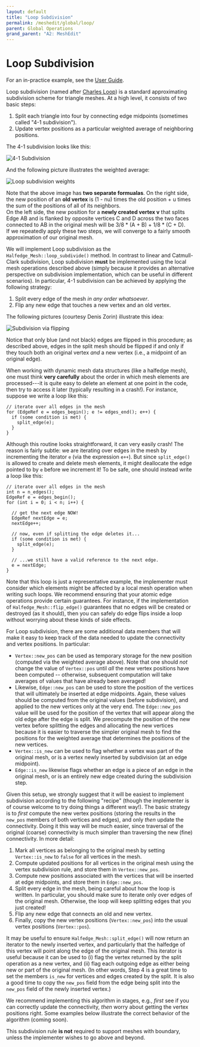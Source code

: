 ```yaml
---
layout: default
title: "Loop Subdivision"
permalink: /meshedit/global/loop/
parent: Global Operations
grand_parent: "A2: MeshEdit"
---
```


# Loop Subdivision

For an in-practice example, see the [User Guide](/Scotty3D/guide/model_mode).

Loop subdivision (named after [Charles Loop](http://charlesloop.com/)) is a standard approximating subdivision scheme for triangle meshes. At a high level, it consists of two basic steps:

1.  Split each triangle into four by connecting edge midpoints (sometimes called "4-1 subdivision").
2.  Update vertex positions as a particular weighted average of neighboring positions.

The 4-1 subdivision looks like this:

![4-1 Subdivision](loop_41.png)

And the following picture illustrates the weighted average:

![Loop subdivision weights](loop_weights.png)

Note that the above image has **two separate formualas**.
On the right side, the new position of an **old vertex** is (1 - nu) times the old position + u times the sum of the positions of all of its neighbors. \
On the left side, the new position for a **newly created vertex v** that splits Edge AB and is flanked by opposite vertices C and D across the two faces connected to AB in the original mesh will be 3/8 * (A + B) + 1/8 * (C + D). \
If we repeatedly apply these two steps, we will converge to a fairly smooth approximation of our original mesh.

We will implement Loop subdivision as the `Halfedge_Mesh::loop_subdivide()` method. In contrast to linear and Catmull-Clark subdivision, Loop subdivision **must** be implemented using the local mesh operations described above (simply because it provides an alternative perspective on subdivision implementation, which can be useful in different scenarios). In particular, 4-1 subdivision can be achieved by applying the following strategy:

1.  Split every edge of the mesh _in any order whatsoever_.
2.  Flip any new edge that touches a new vertex and an old vertex.

The following pictures (courtesy Denis Zorin) illustrate this idea:

![Subdivision via flipping](loop_flipping.png)

Notice that only blue (and not black) edges are flipped in this procedure; as described above, edges in the split mesh should be flipped if and only if they touch both an original vertex _and_ a new vertex (i.e., a midpoint of an original edge).

When working with dynamic mesh data structures (like a halfedge mesh), one must think **very carefully** about the order in which mesh elements are processed---it is quite easy to delete an element at one point in the code, then try to access it later (typically resulting in a crash!). For instance, suppose we write a loop like this:

    // iterate over all edges in the mesh
    for (EdgeRef e = edges_begin(); e != edges_end(); e++) {
      if (some condition is met) {
        split_edge(e);
      }
    }

Although this routine looks straightforward, it can very easily crash! The reason is fairly subtle: we are iterating over edges in the mesh by incrementing the iterator `e` (via the expression `e++`). But since `split_edge()` is allowed to create and delete mesh elements, it might deallocate the edge pointed to by `e` before we increment it! To be safe, one should instead write a loop like this:

    // iterate over all edges in the mesh
    int n = n_edges();
    EdgeRef e = edges_begin();
    for (int i = 0; i < n; i++) {

      // get the next edge NOW!
      EdgeRef nextEdge = e;
      nextEdge++;

      // now, even if splitting the edge deletes it...
      if (some condition is met) {
        split_edge(e);
      }

      // ...we still have a valid reference to the next edge.
      e = nextEdge;
    }

Note that this loop is just a representative example, the implementer must consider which elements might be affected by a local mesh operation when writing such loops. We recommend ensuring that your atomic edge operations provide certain guarantees. For instance, if the implementation of `Halfedge_Mesh::flip_edge()` guarantees that no edges will be created or destroyed (as it should), then you can safely do edge flips inside a loop without worrying about these kinds of side effects.

For Loop subdivision, there are some additional data members that will make it easy to keep track of the data needed to update the connectivity and vertex positions. In particular:

*   `Vertex::new_pos` can be used as temporary storage for the new position (computed via the weighted average above). Note that one should _not_ change the value of `Vertex::pos` until _all_ the new vertex positions have been computed -- otherwise, subsequent computation will take averages of values that have already been averaged!
*   Likewise, `Edge::new_pos` can be used to store the position of the vertices that will ultimately be inserted at edge midpoints. Again, these values should be computed from the original values (before subdivision), and applied to the new vertices only at the very end. The `Edge::new_pos` value will be used for the position of the vertex that will appear along the old edge after the edge is split. We precompute the position of the new vertex before splitting the edges and allocating the new vertices because it is easier to traverse the simpler original mesh to find the positions for the weighted average that determines the positions of the new vertices.
*   `Vertex::is_new` can be used to flag whether a vertex was part of the original mesh, or is a vertex newly inserted by subdivision (at an edge midpoint).
*   `Edge::is_new` likewise flags whether an edge is a piece of an edge in the original mesh, or is an entirely new edge created during the subdivision step.

Given this setup, we strongly suggest that it will be easiest to implement subdivision according to the following "recipe" (though the implementer is of course welcome to try doing things a different way!). The basic strategy is to _first_ compute the new vertex positions (storing the results in the `new_pos` members of both vertices and edges), and only _then_ update the connectivity. Doing it this way will be much easier, since traversal of the original (coarse) connectivity is much simpler than traversing the new (fine) connectivity. In more detail:

1.  Mark all vertices as belonging to the original mesh by setting `Vertex::is_new` to `false` for all vertices in the mesh.
2.  Compute updated positions for all vertices in the original mesh using the vertex subdivision rule, and store them in `Vertex::new_pos`.
3.  Compute new positions associated with the vertices that will be inserted at edge midpoints, and store them in `Edge::new_pos`.
4.  Split every edge in the mesh, being careful about how the loop is written. In particular, you should make sure to iterate only over edges of the original mesh. Otherwise, the loop will keep splitting edges that you just created!
5.  Flip any new edge that connects an old and new vertex.
6.  Finally, copy the new vertex positions (`Vertex::new_pos`) into the usual vertex positions (`Vertex::pos`).

It may be useful to ensure `Halfedge_Mesh::split_edge()` will now return an iterator to the newly inserted vertex, and particularly that the halfedge of this vertex will point along the edge of the original mesh. This iterator is useful because it can be used to (i) flag the vertex returned by the split operation as a new vertex, and (ii) flag each outgoing edge as either being new or part of the original mesh. (In other words, Step 4 is a great time to set the members `is_new` for vertices and edges created by the split. It is also a good time to copy the `new_pos` field from the edge being split into the `new_pos` field of the newly inserted vertex.)

We recommend implementing this algorithm in stages, e.g., _first_ see if you can correctly update the connectivity, _then_ worry about getting the vertex positions right. Some examples below illustrate the correct behavior of the algorithm (coming soon).

This subdivision rule **is not** required to support meshes with boundary, unless the implementer wishes to go above and beyond.
